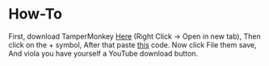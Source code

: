 # How-To
First, download TamperMonkey [Here](https://chrome.google.com/webstore/detail/tampermonkey/dhdgffkkebhmkfjojejmpbldmpobfkfo) (Right Click -> Open in new tab),
Then click on the + symbol, After that paste [this](https://raw.githubusercontent.com/MEEBLOXAlt/YouTube-Download-Button/main/button) code.
Now click File them save, And viola you have yourself a YouTube download button.
